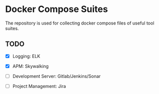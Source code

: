 # Docker Compose Suites
The repository is used for collecting docker compose files of useful tool suites.

## TODO
* [x] Logging: ELK
* [x] APM: Skywalking
* [ ] Development Server: Gitlab/Jenkins/Sonar
* [ ] Project Management: Jira


